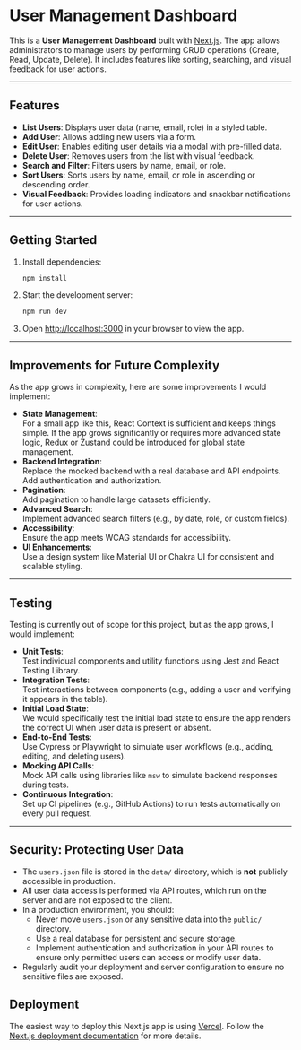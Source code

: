 # User Management Dashboard

This is a **User Management Dashboard** built with [Next.js](https://nextjs.org). The app allows administrators to manage users by performing CRUD operations (Create, Read, Update, Delete). It includes features like sorting, searching, and visual feedback for user actions.

---

## Features

- **List Users**: Displays user data (name, email, role) in a styled table.
- **Add User**: Allows adding new users via a form.
- **Edit User**: Enables editing user details via a modal with pre-filled data.
- **Delete User**: Removes users from the list with visual feedback.
- **Search and Filter**: Filters users by name, email, or role.
- **Sort Users**: Sorts users by name, email, or role in ascending or descending order.
- **Visual Feedback**: Provides loading indicators and snackbar notifications for user actions.

---

## Getting Started

1. Install dependencies:
   ```bash
   npm install
   ```

2. Start the development server:
   ```bash
   npm run dev
   ```

3. Open [http://localhost:3000](http://localhost:3000) in your browser to view the app.

---

## Improvements for Future Complexity

As the app grows in complexity, here are some improvements I would implement:

- **State Management**:  
  For a small app like this, React Context is sufficient and keeps things simple. If the app grows significantly or requires more advanced state logic, Redux or Zustand could be introduced for global state management.
- **Backend Integration**:  
  Replace the mocked backend with a real database and API endpoints. Add authentication and authorization.
- **Pagination**:  
  Add pagination to handle large datasets efficiently.
- **Advanced Search**:  
  Implement advanced search filters (e.g., by date, role, or custom fields).
- **Accessibility**:  
  Ensure the app meets WCAG standards for accessibility.
- **UI Enhancements**:  
  Use a design system like Material UI or Chakra UI for consistent and scalable styling.

---

## Testing

Testing is currently out of scope for this project, but as the app grows, I would implement:

- **Unit Tests**:  
  Test individual components and utility functions using Jest and React Testing Library.
- **Integration Tests**:  
  Test interactions between components (e.g., adding a user and verifying it appears in the table).
- **Initial Load State**:  
  We would specifically test the initial load state to ensure the app renders the correct UI when user data is present or absent.
- **End-to-End Tests**:  
  Use Cypress or Playwright to simulate user workflows (e.g., adding, editing, and deleting users).
- **Mocking API Calls**:  
  Mock API calls using libraries like `msw` to simulate backend responses during tests.
- **Continuous Integration**:  
  Set up CI pipelines (e.g., GitHub Actions) to run tests automatically on every pull request.

---

## Security: Protecting User Data

- The `users.json` file is stored in the `data/` directory, which is **not** publicly accessible in production.
- All user data access is performed via API routes, which run on the server and are not exposed to the client.
- In a production environment, you should:
  - Never move `users.json` or any sensitive data into the `public/` directory.
  - Use a real database for persistent and secure storage.
  - Implement authentication and authorization in your API routes to ensure only permitted users can access or modify user data.
- Regularly audit your deployment and server configuration to ensure no sensitive files are exposed.

## Deployment

The easiest way to deploy this Next.js app is using [Vercel](https://vercel.com). Follow the [Next.js deployment documentation](https://nextjs.org/docs/app/building-your-application/deploying) for more details.

